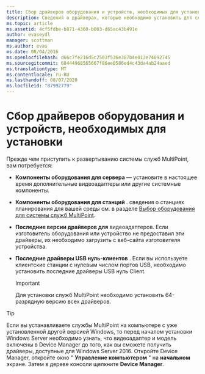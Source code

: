 ```yaml
---
title: Сбор драйверов оборудования и устройств, необходимых для установки
description: Сведения о драйверах, которые необходимо установить для служб MultiPoint
ms.topic: article
ms.assetid: 4cf5fdbe-b871-4360-b003-d65ac43b491e
author: evaseydl
manager: scottman
ms.author: evas
ms.date: 08/04/2016
ms.openlocfilehash: d66c7fe216d5c2503f536e387b4e013e74092745
ms.sourcegitcommit: 68444968565667f86ee0586ed4c43da4ab24aaed
ms.translationtype: MT
ms.contentlocale: ru-RU
ms.lasthandoff: 08/07/2020
ms.locfileid: "87992779"
---
```

# <a name="collect-hardware-and-device-drivers-needed-for-the-installation"></a>Сбор драйверов оборудования и устройств, необходимых для установки
Прежде чем приступить к развертыванию системы служб MultiPoint, вам потребуется:

-   **Компоненты оборудования для сервера** — установите в настоящее время дополнительные видеоадаптеры или другие системные компоненты.

-   **Компоненты оборудования для станций** . сведения о станциях планирования для вашей среды см. в разделе [Выбор оборудования для системы служб MultiPoint](./select-hardware-mps.md).
-   **Последние версии драйверов для** видеоадаптеров. Если изготовитель оборудования или устройство не предоставил эти драйверы, их необходимо загрузить с веб-сайта изготовителя устройства.

-   **Последние драйверы USB нуль-клиентов** . Если вы используете клиентские станции с нулевым числом портов USB, необходимо установить последние драйверы USB нуль Client.

    > [!IMPORTANT]
    > Для установки служб MultiPoint необходимо установить 64-разрядную версию всех драйверов.

> [!TIP]
> Если вы устанавливаете службы MultiPoint на компьютере с уже установленной другой версией Windows, то перед началом установки Windows Server необходимо узнать, что видеоадаптер и модель включены в Device Manager до того, как вы сможете получить драйверы, доступные для Windows Server 2016. Откройте Device Manager, откройте окно " **Управление компьютером** " на **начальном** экране. Затем в дереве консоли щелкните **Device Manager**.